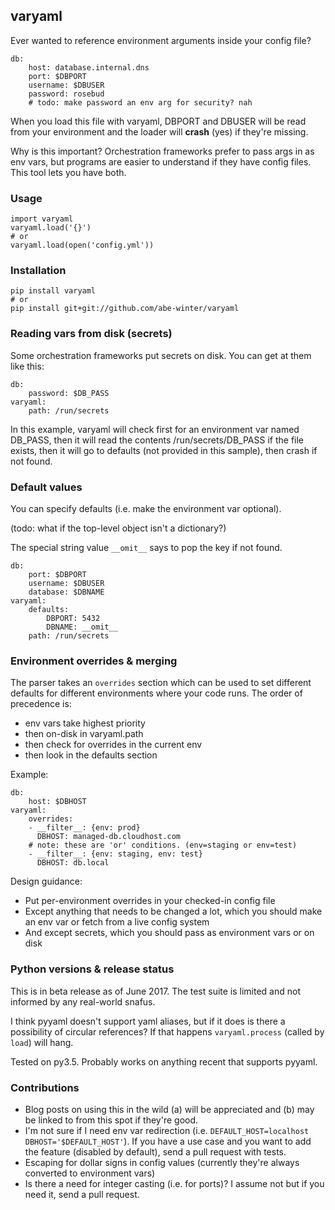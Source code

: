 ## varyaml

Ever wanted to reference environment arguments inside your config file?

```
db:
    host: database.internal.dns
    port: $DBPORT
    username: $DBUSER
    password: rosebud
    # todo: make password an env arg for security? nah
```

When you load this file with varyaml, DBPORT and DBUSER will be read from your environment and the loader will **crash** (yes) if they're missing.

Why is this important? Orchestration frameworks prefer to pass args in as env vars, but programs are easier to understand if they have config files. This tool lets you have both.

### Usage

```
import varyaml
varyaml.load('{}')
# or
varyaml.load(open('config.yml'))
```

### Installation

```
pip install varyaml
# or
pip install git+git://github.com/abe-winter/varyaml
```

### Reading vars from disk (secrets)

Some orchestration frameworks put secrets on disk. You can get at them like this:

```
db:
    password: $DB_PASS
varyaml:
    path: /run/secrets
```

In this example, varyaml will check first for an environment var named DB_PASS, then it will read the contents /run/secrets/DB_PASS if the file exists, then it will go to defaults (not provided in this sample), then crash if not found.

### Default values

You can specify defaults (i.e. make the environment var optional).

(todo: what if the top-level object isn't a dictionary?)

The special string value `__omit__` says to pop the key if not found.

```
db:
    port: $DBPORT
    username: $DBUSER
    database: $DBNAME
varyaml:
    defaults:
        DBPORT: 5432
        DBNAME: __omit__
    path: /run/secrets
```

### Environment overrides & merging

The parser takes an `overrides` section which can be used to set different defaults for different environments where your code runs. The order of precedence is:

* env vars take highest priority
* then on-disk in varyaml.path
* then check for overrides in the current env
* then look in the defaults section

Example:

```
db:
    host: $DBHOST
varyaml:
    overrides:
    - __filter__: {env: prod}
      DBHOST: managed-db.cloudhost.com
    # note: these are 'or' conditions. (env=staging or env=test)
    - __filter__: {env: staging, env: test}
      DBHOST: db.local
```

Design guidance:

* Put per-environment overrides in your checked-in config file
* Except anything that needs to be changed a lot, which you should make an env var or fetch from a live config system
* And except secrets, which you should pass as environment vars or on disk

### Python versions & release status

This is in beta release as of June 2017. The test suite is limited and not informed by any real-world snafus.

I think pyyaml doesn't support yaml aliases, but if it does is there a possibility of circular references? If that happens `varyaml.process` (called by `load`) will hang.

Tested on py3.5. Probably works on anything recent that supports pyyaml.

### Contributions

* Blog posts on using this in the wild (a) will be appreciated and (b) may be linked to from this spot if they're good.
* I'm not sure if I need env var redirection (i.e. `DEFAULT_HOST=localhost DBHOST='$DEFAULT_HOST'`). If you have a use case and you want to add the feature (disabled by default), send a pull request with tests.
* Escaping for dollar signs in config values (currently they're always converted to environment vars)
* Is there a need for integer casting (i.e. for ports)? I assume not but if you need it, send a pull request.
